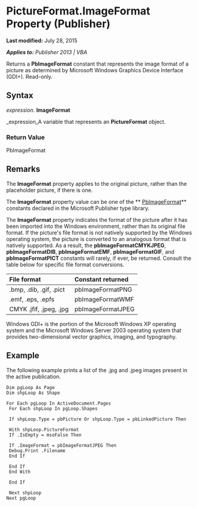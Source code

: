 
# PictureFormat.ImageFormat Property (Publisher)

 **Last modified:** July 28, 2015

 _**Applies to:** Publisher 2013 | VBA_

Returns a  **PbImageFormat** constant that represents the image format of a picture as determined by Microsoft Windows Graphics Device Interface (GDI+). Read-only.


## Syntax

 _expression_. **ImageFormat**

 _expression_A variable that represents an  **PictureFormat** object.


### Return Value

PbImageFormat


## Remarks

The  **ImageFormat** property applies to the original picture, rather than the placeholder picture, if there is one.

The  **ImageFormat** property value can be one of the ** [PbImageFormat](7d266fe1-d918-383c-0034-c7da9cea28be.md)** constants declared in the Microsoft Publisher type library.

The  **ImageFormat** property indicates the format of the picture after it has been imported into the Windows environment, rather than its original file format. If the picture's file format is not natively supported by the Windows operating system, the picture is converted to an analogous format that is natively supported. As a result, the **pbImageFormatCMYKJPEG**,  **pbImageFormatDIB**,  **pbImageFormatEMF**,  **pbImageFormatGIF**, and  **pbImageFormatPICT** constants will rarely, if ever, be returned. Consult the table below for specific file format conversions.



|**File format**|**Constant returned**|
|:-----|:-----|
|.bmp, .dib, .gif, .pict|pbImageFormatPNG|
|.emf, .eps, .epfs|pbImageFormatWMF|
|CMYK .jfif, .jpeg, .jpg|pbImageFormatJPEG|
Windows GDI+ is the portion of the Microsoft Windows XP operating system and the Microsoft Windows Server 2003 operating system that provides two-dimensional vector graphics, imaging, and typography.


## Example

The following example prints a list of the .jpg and .jpeg images present in the active publication.


```
Dim pgLoop As Page 
Dim shpLoop As Shape 
 
For Each pgLoop In ActiveDocument.Pages 
 For Each shpLoop In pgLoop.Shapes 
 
 If shpLoop.Type = pbPicture Or shpLoop.Type = pbLinkedPicture Then 
 
 With shpLoop.PictureFormat 
 If .IsEmpty = msoFalse Then 
 
 If .ImageFormat = pbImageFormatJPEG Then 
 Debug.Print .Filename 
 End If 
 
 End If 
 End With 
 
 End If 
 
 Next shpLoop 
Next pgLoop 

```

